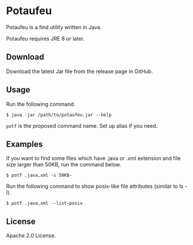 Potaufeu
========

Potaufeu is a find utility written in Java.

Potaufeu requires JRE 8 or later.



Download
--------

Download the latest Jar file from the release page in GitHub.



Usage
-----

Run the following command.

```
$ java -jar /path/to/potaufeu.jar --help
```

`potf` is the proposed command name.
Set up alias if you need.



Examples
--------

If you want to find some files which have .java or .xml extension and file size larger than 50KB,
run the command below.

```
$ potf .java,xml -s 50KB-
```


Run the following command to show posix-like file attributes (similar to ls -l).

```
$ potf .java,xml --list-posix
```



License
-------

Apache 2.0 License.
